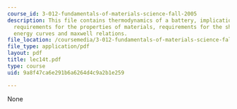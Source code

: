 ```yaml
---
course_id: 3-012-fundamentals-of-materials-science-fall-2005
description: This file contains thermodynamics of a battery, implications of stability
  requirements for the properties of materials, requirements for the shape of free
  energy curves and maxwell relations.
file_location: /coursemedia/3-012-fundamentals-of-materials-science-fall-2005/9a8f47ca6e291b6a6264d4c9a2b1e259_lec14t.pdf
file_type: application/pdf
layout: pdf
title: lec14t.pdf
type: course
uid: 9a8f47ca6e291b6a6264d4c9a2b1e259

---
```

None